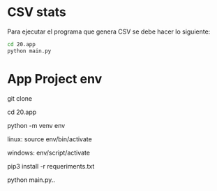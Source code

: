 # CSV stats

Para ejecutar el programa que genera CSV se debe hacer lo siguiente: 

```sh
cd 20.app
python main.py
```

# App Project env

git clone

cd 20.app

python -m venv env

linux:
    source env/bin/activate

windows: 
    env/script/activate

pip3 install -r requeriments.txt

python main.py..
